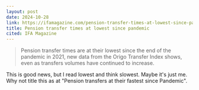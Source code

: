 ```yaml
---
layout: post
date: 2024-10-28
link: https://ifamagazine.com/pension-transfer-times-at-lowest-since-pandemic/
title: Pension transfer times at lowest since pandemic
cited: IFA Magazine
---
```


> Pension transfer times are at their lowest since the end of the pandemic in 2021, new data from the Origo Transfer Index shows, even as transfers volumes have continued to increase.

This is good news, but I read lowest and think slowest. Maybe it's just me. Why not title this as at "Pension transfers at their fastest since Pandemic".
